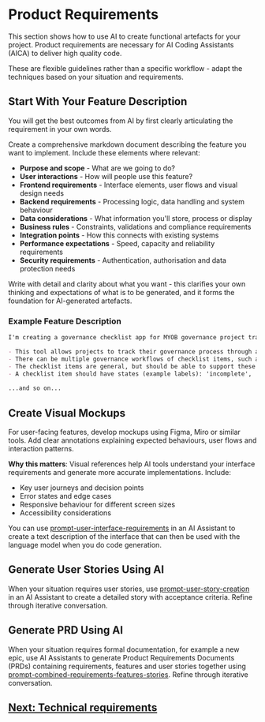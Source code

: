 # Product Requirements

This section shows how to use AI to create functional artefacts for your project. Product requirements are necessary for AI Coding Assistants (AICA) to deliver high quality code.

These are flexible guidelines rather than a specific workflow - adapt the techniques based on your situation and requirements.

## Start With Your Feature Description

You will get the best outcomes from AI by first clearly articulating the requirement in your own words. 

Create a comprehensive markdown document describing the feature you want to implement. Include these elements where relevant:

- **Purpose and scope** - What are we going to do?
- **User interactions** - How will people use this feature?
- **Frontend requirements** - Interface elements, user flows and visual design needs
- **Backend requirements** - Processing logic, data handling and system behaviour
- **Data considerations** - What information you'll store, process or display
- **Business rules** - Constraints, validations and compliance requirements
- **Integration points** - How this connects with existing systems
- **Performance expectations** - Speed, capacity and reliability requirements
- **Security requirements** - Authentication, authorisation and data protection needs

Write with detail and clarity about what you want - this clarifies your own thinking and expectations of what is to be generated, and it forms the foundation for AI-generated artefacts.

### Example Feature Description

```markdown
I'm creating a governance checklist app for MYOB governance project tracking. Here are the features of the app:

- This tool allows projects to track their governance process through a unified checklist, composed of multiple governance workflows, each with their own checklist items.
- There can be multiple governance workflows of checklist items, such as a main governance flow, then sub-flows depending on what part of the business you're delivering for.
- The checklist items are general, but should be able to support these types - labels are examples: 'approval' (where the checklist item requires somebody to upload a document as evidence of the approval and state the person, date/time of the approval when checking off), 'document' (where the user must upload the latest version of the document before checking off). I guess 'approval' items also have 'document' item aspects to it, so it's likely they are just two additional types of a normal checklist item (without any states), 'event' could be another type.
- A checklist item should have states (example labels): 'incomplete', 'complete', 'not required'. 
  
...and so on...
```

## Create Visual Mockups

For user-facing features, develop mockups using Figma, Miro or similar tools. Add clear annotations explaining expected behaviours, user flows and interaction patterns.

**Why this matters**: Visual references help AI tools understand your interface requirements and generate more accurate implementations. Include:

- Key user journeys and decision points
- Error states and edge cases
- Responsive behaviour for different screen sizes
- Accessibility considerations

You can use [prompt-user-interface-requirements](../appendix/prompt-library/product/prompt-user-interface-requirements.md) in an AI Assistant to create a text description of the interface that can then be used with the language model when you do code generation. 

## Generate User Stories Using AI

When your situation requires user stories, use [prompt-user-story-creation](../appendix/prompt-library/product/prompt-user-story-creation.md) in an AI Assistant to create a detailed story with acceptance criteria. Refine through iterative conversation.

## Generate PRD Using AI

When your situation requires formal documentation, for example a new epic, use AI Assistants to generate Product Requirements Documents (PRDs) containing requirements, features and user stories together using [prompt-combined-requirements-features-stories](../appendix/prompt-library/product/prompt-combined-requirements-features-stories.md). Refine through iterative conversation.

## [Next: Technical requirements](technical-requirements.md)
